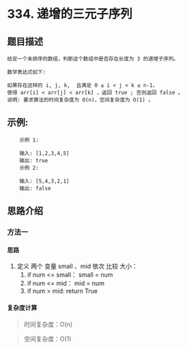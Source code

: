 # 334. 递增的三元子序列

## 题目描述

    
    给定一个未排序的数组，判断这个数组中是否存在长度为 3 的递增子序列。

    数学表达式如下:

    如果存在这样的 i, j, k,  且满足 0 ≤ i < j < k ≤ n-1，
    使得 arr[i] < arr[j] < arr[k] ，返回 true ; 否则返回 false 。
    说明: 要求算法的时间复杂度为 O(n)，空间复杂度为 O(1) 。

## 示例:
```
    示例 1:

    输入: [1,2,3,4,5]
    输出: true
    示例 2:

    输入: [5,4,3,2,1]
    输出: false
```

## 思路介绍

### 方法一

#### 思路

1. 定义 两个 变量 small 、mid 依次 比较 大小：
   1. if num <= small： small = num
   2. if num <= mid： mid = num
   3. if num > mid: return True

   
#### 复杂度计算

> 时间复杂度：O(n)

> 空间复杂度：O(1)

